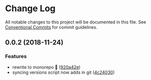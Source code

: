 # Change Log

All notable changes to this project will be documented in this file.
See [Conventional Commits](https://conventionalcommits.org) for commit guidelines.

## 0.0.2 (2018-11-24)


### Features

* rewrite to monorepo 🎉 ([920a42e](https://github.com/origami-cms/core/tree/master/packages/core-lib/commit/920a42e))
* syncing versions script now adds in git ([4c24030](https://github.com/origami-cms/core/tree/master/packages/core-lib/commit/4c24030))
